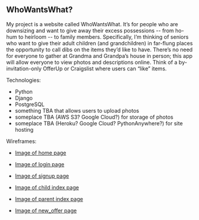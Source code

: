## WhoWantsWhat?

My project is a website called WhoWantsWhat. It’s for people who are downsizing and want to give away their excess possessions -- from ho-hum to heirloom -- to family members. Specifically, I’m thinking of seniors who want to give their adult children (and grandchildren) in far-flung places the opportunity to call dibs on the items they’d like to have. There’s no need for everyone to gather at Grandma and Grandpa’s house in person; this app will allow everyone to view photos and descriptions online. Think of a by-invitation-only OfferUp or Craigslist where users can “like” items.

Technologies:

* Python
* Django
* PostgreSQL
* something TBA that allows users to upload photos
* someplace TBA (AWS S3? Google Cloud?) for storage of photos
* someplace TBA (Heroku? Google Cloud? PythonAnywhere?) for site hosting

Wireframes:

* [Image of home page](https://github.com/DianaJustDiana/whowantswhat/blob/master/wireframes/wireframe_homepage.jpg)

* [Image of login page](https://github.com/DianaJustDiana/whowantswhat/blob/master/wireframes/wireframe_login.jpg)

* [Image of signup page](https://github.com/DianaJustDiana/whowantswhat/blob/master/wireframes/wireframe_register.jpg)

* [Image of child index page](https://github.com/DianaJustDiana/whowantswhat/blob/master/wireframes/wireframe_child_index.jpg)

* [Image of parent index page](https://github.com/DianaJustDiana/whowantswhat/blob/master/wireframes/wireframe_parent_index.jpg)

* [Image of new_offer page](https://github.com/DianaJustDiana/whowantswhat/blob/master/wireframes/wireframe_new_offer.jpg)
